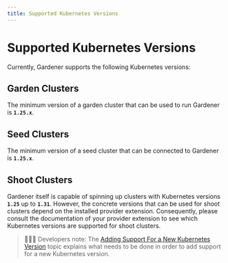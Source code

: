 ```yaml
---
title: Supported Kubernetes Versions
---
```


# Supported Kubernetes Versions

Currently, Gardener supports the following Kubernetes versions:

## Garden Clusters

The minimum version of a garden cluster that can be used to run Gardener is **`1.25.x`**.

## Seed Clusters

The minimum version of a seed cluster that can be connected to Gardener is **`1.25.x`**.

## Shoot Clusters

Gardener itself is capable of spinning up clusters with Kubernetes versions **`1.25`** up to **`1.31`**.
However, the concrete versions that can be used for shoot clusters depend on the installed provider extension.
Consequently, please consult the documentation of your provider extension to see which Kubernetes versions are supported for shoot clusters.

> 👨🏼‍💻 Developers note: The [Adding Support For a New Kubernetes Version](../../development/new-kubernetes-version.md) topic explains what needs to be done in order to add support for a new Kubernetes version.
